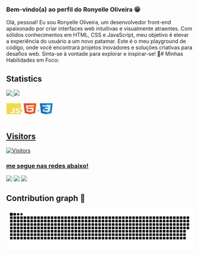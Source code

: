 ### Bem-vindo(a) ao perfil do Ronyelle Oliveira 😁

Olá, pessoal! Eu sou Ronyelle Oliveira, um desenvolvedor front-end apaixonado por criar interfaces web intuitivas e visualmente atraentes. Com sólidos conhecimentos em HTML, CSS e JavaScript, meu objetivo é elevar a experiência do usuário a um novo patamar. Este é o meu playground de código, onde você encontrará projetos inovadores e soluções criativas para desafios web. Sinta-se à vontade para explorar e inspirar-se!
🚀# Minhas Habilidades em Foco:

## Statistics 
 <div>
   <a href="https://github.com/RonyelleOliveira">
   <img height="180em" src="https://github-readme-stats.vercel.app/api?username=RonyelleOliveira&show_icons=true&theme=tokyonight&include_all_commits=true&count_private=true"/>
   <img height="180em" src="https://github-readme-stats.vercel.app/api/top-langs/?username=RonyelleOliveira&layout=compact&langs_count=6&theme=tokyonight"/>
</div>
    
<div style="display: inline_block"><br>
  <img align="center" alt="Js" height="30" width="40" src="https://raw.githubusercontent.com/devicons/devicon/master/icons/javascript/javascript-plain.svg">
  <img align="center" alt="HTML" height="30" width="40" src="https://raw.githubusercontent.com/devicons/devicon/master/icons/html5/html5-original.svg">
  <img align="center" alt="CSS" height="30" width="40" src="https://raw.githubusercontent.com/devicons/devicon/master/icons/css3/css3-original.svg">
</div>
 
<br>

## Visitors

![Visitors](https://api.visitorbadge.io/api/visitors?path=https%3A%2F%2Fgithub.com%2FRonyelleOliveira%2FRonyelleOliveira&countColor=%23263759&style=flat)

 
### me segue nas redes abaixo!
 
<div> 
  
  <a href="https://instagram.com/ronyeelle" target="_blank"><img src="https://img.shields.io/badge/-Instagram-%23E4405F?style=for-the-badge&logo=instagram&logoColor=white" target="_blank"></a>
  <a href = "mailto:ronyelleob@gmail.com"><img src="https://img.shields.io/badge/-Gmail-%23333?style=for-the-badge&logo=gmail&logoColor=white" target="_blank"></a>
  <a href="https://www.linkedin.com/in/ronyelle-oliveira-108883286" target="_blank"><img src="https://img.shields.io/badge/-LinkedIn-%230077B5?style=for-the-badge&logo=linkedin&logoColor=white" target="_blank"></a>
</div>


## Contribution graph 🚀

![snake gif](https://github.com/RonyelleOliveira/RonyelleOliveira/blob/output/github-contribution-grid-snake.svg)
